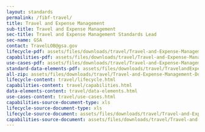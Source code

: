```yaml
---
layout: standards
permalink: /fibf-travel/
title: Travel and Expense Management
sub-title: Travel and Expense Management
sec-title: Travel and Expense Management Standards Lead
sec-name: GSA
contact: TravelLOB@gsa.gov
lifecycle-pdf: assets/files/downloads/travel/Travel-and-Expense-Management-Federal-Business-Lifecycle.xlsx
capabilities-pdf: assets/files/downloads/travel/Travel-and-Expense-Management-Business-Capabilities.xlsx
use-cases-pdf: assets/files/downloads/travel/Travel-and-Expense-Management-Business-use-cases.zip
standard-data-elements-pdf: assets/files/downloads/travel/TravelandExpense_FIBF_Standard_Data_Elements.xlsx
all-zip: assets/files/downloads/travel/Travel-and-Expense-Management-Download-All.zip
lifecycle-content: travel/lifecycle.html
capabilities-content: travel/capabilities.html
data-elements-content: travel/data-elements.html
use-cases-content: travel/use-cases.html
capabilities-source-document-type: xls
lifecycle-source-document-type: xls
lifecycle-source-document: assets/files/downloads/travel/Travel-and-Expense-Management-Federal-Business-Lifecycle.xlsx
capabilities-source-document: assets/files/downloads/travel/Travel-and-Expense-Management-Business-Capabilities.xlsx
---
```

